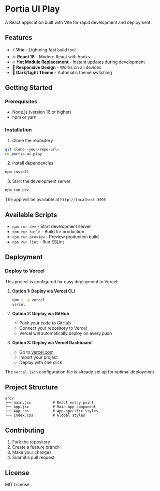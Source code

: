 # Portia UI Play

A React application built with Vite for rapid development and deployment.

## Features

- ⚡ **Vite** - Lightning fast build tool
- ⚛️ **React 18** - Modern React with hooks
- 🔥 **Hot Module Replacement** - Instant updates during development
- 📱 **Responsive Design** - Works on all devices
- 🌙 **Dark/Light Theme** - Automatic theme switching

## Getting Started

### Prerequisites

- Node.js (version 16 or higher)
- npm or yarn

### Installation

1. Clone the repository
```bash
git clone <your-repo-url>
cd portia-ui-play
```

2. Install dependencies
```bash
npm install
```

3. Start the development server
```bash
npm run dev
```

The app will be available at `http://localhost:3000`

## Available Scripts

- `npm run dev` - Start development server
- `npm run build` - Build for production
- `npm run preview` - Preview production build
- `npm run lint` - Run ESLint

## Deployment

### Deploy to Vercel

This project is configured for easy deployment to Vercel:

1. **Option 1: Deploy via Vercel CLI**
   ```bash
   npm i -g vercel
   vercel
   ```

2. **Option 2: Deploy via GitHub**
   - Push your code to GitHub
   - Connect your repository to Vercel
   - Vercel will automatically deploy on every push

3. **Option 3: Deploy via Vercel Dashboard**
   - Go to [vercel.com](https://vercel.com)
   - Import your project
   - Deploy with one click

The `vercel.json` configuration file is already set up for optimal deployment.

## Project Structure

```
src/
├── main.jsx          # React entry point
├── App.jsx           # Main App component
├── App.css           # App-specific styles
└── index.css         # Global styles
```

## Contributing

1. Fork the repository
2. Create a feature branch
3. Make your changes
4. Submit a pull request

## License

MIT License
